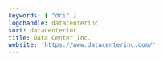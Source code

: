 ```yaml
---
keywords: [ "dci" ]
logohandle: datacenterinc
sort: datacenterinc
title: Data Center Inc.
website: 'https://www.datacenterinc.com/'
---
```

